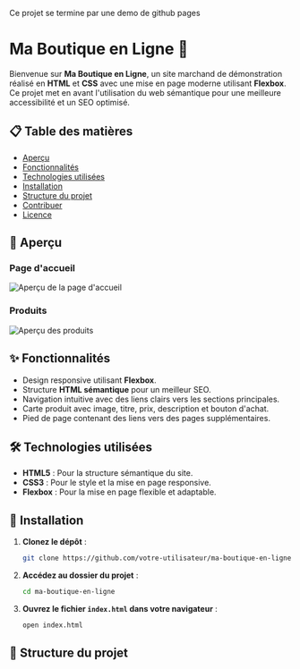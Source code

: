 Ce projet se termine par une demo de github pages


# Ma Boutique en Ligne 🛒

Bienvenue sur **Ma Boutique en Ligne**, un site marchand de démonstration réalisé en **HTML** et **CSS** avec une mise en page moderne utilisant **Flexbox**. Ce projet met en avant l'utilisation du web sémantique pour une meilleure accessibilité et un SEO optimisé.

## 📋 Table des matières
- [Aperçu](#-aperçu)
- [Fonctionnalités](#-fonctionnalités)
- [Technologies utilisées](#-technologies-utilisées)
- [Installation](#-installation)
- [Structure du projet](#-structure-du-projet)
- [Contribuer](#-contribuer)
- [Licence](#-licence)

## 👀 Aperçu

### Page d'accueil
![Aperçu de la page d'accueil](https://via.placeholder.com/800x400)

### Produits
![Aperçu des produits](https://via.placeholder.com/800x400)

## ✨ Fonctionnalités
- Design responsive utilisant **Flexbox**.
- Structure **HTML sémantique** pour un meilleur SEO.
- Navigation intuitive avec des liens clairs vers les sections principales.
- Carte produit avec image, titre, prix, description et bouton d'achat.
- Pied de page contenant des liens vers des pages supplémentaires.

## 🛠️ Technologies utilisées
- **HTML5** : Pour la structure sémantique du site.
- **CSS3** : Pour le style et la mise en page responsive.
- **Flexbox** : Pour la mise en page flexible et adaptable.

## 🚀 Installation

1. **Clonez le dépôt** :
    ```bash
    git clone https://github.com/votre-utilisateur/ma-boutique-en-ligne.git
    ```

2. **Accédez au dossier du projet** :
    ```bash
    cd ma-boutique-en-ligne
    ```

3. **Ouvrez le fichier `index.html` dans votre navigateur** :
    ```bash
    open index.html
    ```

## 📂 Structure du projet

